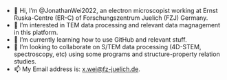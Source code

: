 - 👋 Hi, I’m @JonathanWei2022, an electron microscopist working at Ernst Ruska-Centre (ER-C) of Forschungszentrum Juelich (FZJ) Germany.
- 👀 I’m interested in TEM data processing and relevant data magnagement in this platform.
- 🌱 I’m currently learning how to use GitHub and relevant stuff.
- 💞️ I’m looking to collaborate on S/TEM data processing (4D-STEM, spectroscopy, etc) using some programs and structure-property relation studies.
- 📫 My Email address is: x.wei@fz-juelich.de.

<!---
JonathanWei2022/JonathanWei2022 is a ✨ special ✨ repository because its `README.md` (this file) appears on your GitHub profile.
You can click the Preview link to take a look at your changes.
--->
